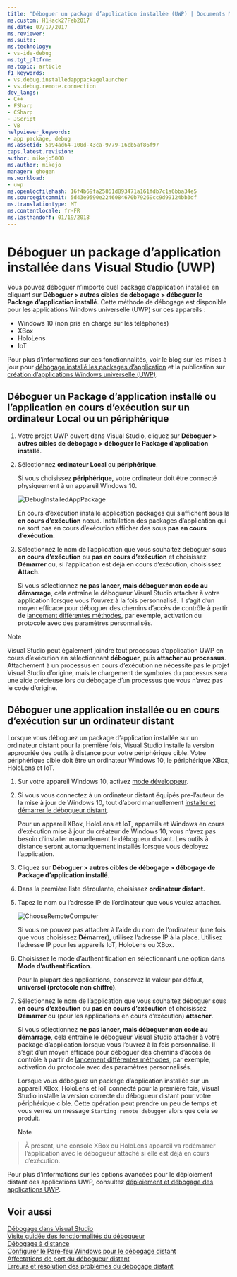 ```yaml
---
title: "Déboguer un package d’application installée (UWP) | Documents Microsoft"
ms.custom: H1Hack27Feb2017
ms.date: 07/17/2017
ms.reviewer: 
ms.suite: 
ms.technology:
- vs-ide-debug
ms.tgt_pltfrm: 
ms.topic: article
f1_keywords:
- vs.debug.installedapppackagelauncher
- vs.debug.remote.connection
dev_langs:
- C++
- FSharp
- CSharp
- JScript
- VB
helpviewer_keywords:
- app package, debug
ms.assetid: 5a94ad64-100d-43ca-9779-16cb5af86f97
caps.latest.revision: 
author: mikejo5000
ms.author: mikejo
manager: ghogen
ms.workload:
- uwp
ms.openlocfilehash: 16f4b69fa25861d893471a161fdb7c1a6bba34e5
ms.sourcegitcommit: 5d43e9590e2246084670b79269cc9d99124bb3df
ms.translationtype: MT
ms.contentlocale: fr-FR
ms.lasthandoff: 01/19/2018
---
```

# <a name="debug-an-installed-app-package-in-visual-studio-uwp"></a>Déboguer un package d’application installée dans Visual Studio (UWP)

Vous pouvez déboguer n’importe quel package d’application installée en cliquant sur **Déboguer > autres cibles de débogage > déboguer le Package d’application installé**. Cette méthode de débogage est disponible pour les applications Windows universelle (UWP) sur ces appareils :

* Windows 10 (non pris en charge sur les téléphones)
* XBox
* HoloLens
* IoT

Pour plus d’informations sur ces fonctionnalités, voir le blog sur les mises à jour pour [débogage installé les packages d’application](https://blogs.msdn.microsoft.com/visualstudioalm/2016/03/30/updates-for-debugging-installed-app-packages-in-visual-studio-2015-update-2/) et la publication sur [création d’applications Windows universelle (UWP)](https://blogs.msdn.microsoft.com/visualstudio/2016/08/02/universal-windows-apps-targeting-windows-10-anniversary-sdk/).

## <a name="debug-an-installed-app-package-or-running-app-on-a-local-machine-or-device"></a>Déboguer un Package d’application installé ou l’application en cours d’exécution sur un ordinateur Local ou un périphérique

1. Votre projet UWP ouvert dans Visual Studio, cliquez sur **Déboguer > autres cibles de débogage > déboguer le Package d’application installé**.

2. Sélectionnez **ordinateur Local** ou **périphérique**.

     Si vous choisissez **périphérique**, votre ordinateur doit être connecté physiquement à un appareil Windows 10.

     ![DebugInstalledAppPackage](../debugger/media/debug-installed-app-pkg.png "DebugInstalledAppPackage")

     En cours d’exécution installé application packages qui s’affichent sous la **en cours d’exécution** nœud. Installation des packages d’application qui ne sont pas en cours d’exécution afficher des sous **pas en cours d’exécution**.

3. Sélectionnez le nom de l’application que vous souhaitez déboguer sous **en cours d’exécution** ou **pas en cours d’exécution** et choisissez **Démarrer** ou, si l’application est déjà en cours d’exécution, choisissez **Attach**.

     Si vous sélectionnez **ne pas lancer, mais déboguer mon code au démarrage**, cela entraîne le débogueur Visual Studio attacher à votre application lorsque vous l’ouvrez à la fois personnalisé. Il s’agit d’un moyen efficace pour déboguer des chemins d’accès de contrôle à partir de [lancement différentes méthodes](/windows/uwp/xbox-apps/automate-launching-uwp-apps), par exemple, activation du protocole avec des paramètres personnalisés.

> [!NOTE]
> Visual Studio peut également joindre tout processus d’application UWP en cours d’exécution en sélectionnant **déboguer**, puis **attacher au processus**. Attachement à un processus en cours d’exécution ne nécessite pas le projet Visual Studio d’origine, mais le chargement de symboles du processus sera une aide précieuse lors du débogage d’un processus que vous n’avez pas le code d’origine.
  
## <a name="remote"></a>Déboguer une application installée ou en cours d’exécution sur un ordinateur distant 

Lorsque vous déboguez un package d’application installée sur un ordinateur distant pour la première fois, Visual Studio installe la version appropriée des outils à distance pour votre périphérique cible. Votre périphérique cible doit être un ordinateur Windows 10, le périphérique XBox, HoloLens et IoT.

1. Sur votre appareil Windows 10, activez [mode développeur](/windows/uwp/get-started/enable-your-device-for-development).

2. Si vous vous connectez à un ordinateur distant équipés pre-l’auteur de la mise à jour de Windows 10, tout d’abord manuellement [installer et démarrer le débogueur distant](../debugger/remote-debugging.md).

     Pour un appareil XBox, HoloLens et IoT, appareils et Windows en cours d’exécution mise à jour du créateur de Windows 10, vous n’avez pas besoin d’installer manuellement le débogueur distant. Les outils à distance seront automatiquement installés lorsque vous déployez l’application.

3. Cliquez sur **Déboguer > autres cibles de débogage > débogage de Package d’application installé**.

4. Dans la première liste déroulante, choisissez **ordinateur distant**.

5. Tapez le nom ou l’adresse IP de l’ordinateur que vous voulez attacher.

     ![ChooseRemoteComputer](../debugger/media/debug-remote-app-pkg.png "ChooseRemoteComputer")

     Si vous ne pouvez pas attacher à l’aide du nom de l’ordinateur (une fois que vous choisissez **Démarrer**), utilisez l’adresse IP à la place. Utilisez l’adresse IP pour les appareils IoT, HoloLens ou XBox.

5. Choisissez le mode d’authentification en sélectionnant une option dans **Mode d’authentification**.

    Pour la plupart des applications, conservez la valeur par défaut, **universel (protocole non chiffré)**.

6. Sélectionnez le nom de l’application que vous souhaitez déboguer sous **en cours d’exécution** ou **pas en cours d’exécution** et choisissez **Démarrer** ou (pour les applications en cours d’exécution) **attacher**.

     Si vous sélectionnez **ne pas lancer, mais déboguer mon code au démarrage**, cela entraîne le débogueur Visual Studio attacher à votre package d’application lorsque vous l’ouvrez à la fois personnalisé. Il s’agit d’un moyen efficace pour déboguer des chemins d’accès de contrôle à partir de [lancement différentes méthodes](/windows/uwp/xbox-apps/automate-launching-uwp-apps), par exemple, activation du protocole avec des paramètres personnalisés.

     Lorsque vous déboguez un package d’application installée sur un appareil XBox, HoloLens et IoT connecté pour la première fois, Visual Studio installe la version correcte du débogueur distant pour votre périphérique cible. Cette opération peut prendre un peu de temps et vous verrez un message ``Starting remote debugger`` alors que cela se produit.

     > [!NOTE]
> À présent, une console XBox ou HoloLens appareil va redémarrer l’application avec le débogueur attaché si elle est déjà en cours d’exécution.

Pour plus d’informations sur les options avancées pour le déploiement distant des applications UWP, consultez [déploiement et débogage des applications UWP](/windows/uwp/debug-test-perf/deploying-and-debugging-uwp-apps.md#advanced-remote-deployment-options). 
  
## <a name="see-also"></a>Voir aussi  
 [Débogage dans Visual Studio](../debugger/index.md)  
 [Visite guidée des fonctionnalités du débogueur](../debugger/debugger-feature-tour.md)  
 [Débogage à distance](../debugger/remote-debugging.md)  
 [Configurer le Pare-feu Windows pour le débogage distant](../debugger/configure-the-windows-firewall-for-remote-debugging.md)  
 [Affectations de port du débogueur distant](../debugger/remote-debugger-port-assignments.md)  
 [Erreurs et résolution des problèmes du débogage distant](../debugger/remote-debugging-errors-and-troubleshooting.md)